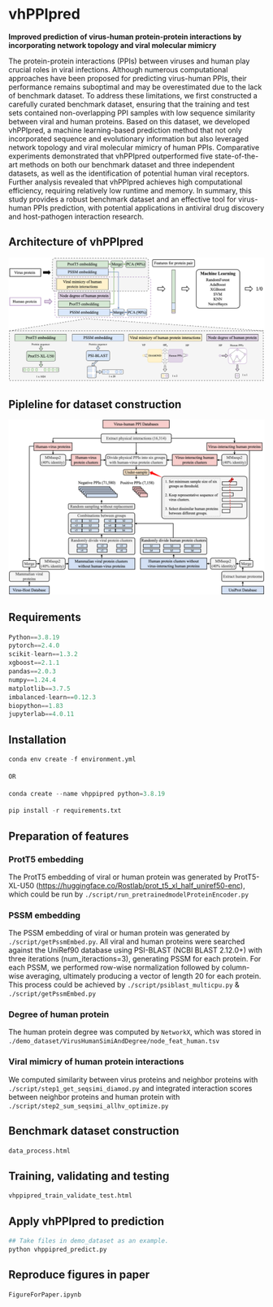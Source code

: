 # vhPPIpred

**Improved prediction of virus-human protein-protein interactions by incorporating network topology and viral molecular mimicry**

The protein-protein interactions (PPIs) between viruses and human play crucial roles in viral infections. Although numerous computational approaches have been proposed for predicting virus-human PPIs, their performance remains suboptimal and may be overestimated due to the lack of benchmark dataset. To address these limitations, we first constructed a carefully curated benchmark dataset, ensuring that the training and test sets contained non-overlapping PPI samples with low sequence similarity between viral and human proteins. Based on this dataset, we developed vhPPIpred, a machine learning-based prediction method that not only incorporated sequence and evolutionary information but also leveraged network topology and viral molecular mimicry of human PPIs. Comparative experiments demonstrated that vhPPIpred outperformed five state-of-the-art methods on both our benchmark dataset and three independent datasets, as well as the identification of potential human viral receptors. Further analysis revealed that vhPPIpred achieves high computational efficiency, requiring relatively low runtime and memory. In summary, this study provides a robust benchmark dataset and an effective tool for virus-human PPIs prediction, with potential applications in antiviral drug discovery and host-pathogen interaction research.


## Architecture of vhPPIpred
![Architecture of vhPPIpred](./FigForPaper/Fig1A.png)

## Pipleline for dataset construction
![Pipline for benchmark dataset construction](./FigForPaper/Fig1B.png)

## Requirements
```python
Python==3.8.19
pytorch==2.4.0
scikit-learn==1.3.2
xgboost==2.1.1
pandas==2.0.3
numpy==1.24.4
matplotlib==3.7.5
imbalanced-learn==0.12.3
biopython==1.83
jupyterlab==4.0.11
```


## Installation

```python
conda env create -f environment.yml

OR

conda create --name vhppipred python=3.8.19

pip install -r requirements.txt
```

## Preparation of features
### ProtT5 embedding
The ProtT5 embedding of viral or human protein was generated by ProtT5-XL-U50 (https://huggingface.co/Rostlab/prot_t5_xl_half_uniref50-enc), which could be run by `./script/run_pretrainedmodelProteinEncoder.py`

### PSSM embedding
The PSSM embedding of viral or human protein was generated by `./script/getPssmEmbed.py`. All viral and human proteins were searched against the UniRef90 database using PSI-BLAST (NCBI BLAST 2.12.0+) with three iterations (num_iteractions=3), generating PSSM for each protein. For each PSSM, we performed row-wise normalization followed by column-wise averaging, ultimately producing a vector of length 20 for each protein. This process could be achieved by `./script/psiblast_multicpu.py` & `./script/getPssmEmbed.py`

### Degree of human protein
The human protein degree was computed by `NetworkX`, which was stored in `./demo_dataset/VirusHumanSimiAndDegree/node_feat_human.tsv`

### Viral mimicry of human protein interactions
We computed similarity between virus proteins and neighbor proteins with `./script/step1_get_seqsimi_diamod.py` and integrated interaction scores between neighbor proteins and human protein with `./script/step2_sum_seqsimi_allhv_optimize.py`

## Benchmark dataset construction
```python
data_process.html
```

## Training, validating and testing
```python
vhppipred_train_validate_test.html
```

## Apply vhPPIpred to prediction
```python
## Take files in demo_dataset as an example.
python vhppipred_predict.py
```

## Reproduce figures in paper
```python
FigureForPaper.ipynb
```




